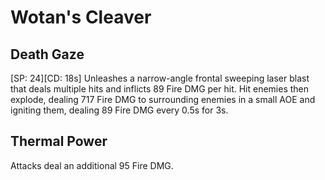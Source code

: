 # Wotan's Cleaver

## Death Gaze

[SP: 24][CD: 18s] Unleashes a narrow-angle frontal sweeping laser blast that deals multiple hits and inflicts 89 Fire DMG per hit. Hit enemies then explode, dealing 717 Fire DMG to surrounding enemies in a small AOE and igniting them, dealing 89 Fire DMG every 0.5s for 3s.

## Thermal Power

Attacks deal an additional 95 Fire DMG.
